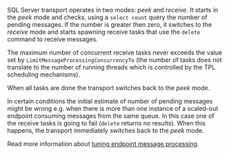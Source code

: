 SQL Server transport operates in two modes: *peek* and *receive*. It starts in the *peek* mode and checks, using a `select count` query the number of pending messages. If the number is greater then zero, it switches to the *receive* mode and starts spawning receive tasks that use the `delete` command to receive messages.

The maximum number of concurrent receive tasks never exceeds the value set by `LimitMessageProcessingConcurrencyTo` (the number of tasks does not translate to the number of running threads which is controlled by the TPL scheduling mechanisms).

When all tasks are done the transport switches back to the *peek* mode. 

In certain conditions the initial estimate of number of pending messages might be wrong e.g. when there is more than one instance of a scaled-out endpoint consuming messages from the same queue. In this case one of the receive tasks is going to fail (`delete` returns no results). When this happens, the transport immediately switches back to the *peek* mode.

Read more information about [tuning endpoint message processing](/nservicebus/operations/tuning.md).
